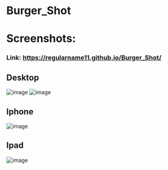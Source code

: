 # Burger_Shot
# Screenshots:
### Link: https://regularname11.github.io/Burger_Shot/
## Desktop
![image](https://github.com/Regularname11/Burger_Shot/assets/78084972/1e523337-5e1b-480a-b21e-c13221d87c02)
![image](https://github.com/Regularname11/Burger_Shot/assets/78084972/5d09146d-f530-4abf-95f7-9a2cbc840b39)

## Iphone
![image](https://github.com/Regularname11/Burger_Shot/assets/78084972/ea35aea2-83a1-4408-93c2-ea5a486332a9)
## Ipad
![image](https://github.com/Regularname11/Burger_Shot/assets/78084972/d84d46f7-af65-4561-8a26-c0b3122c836d)
